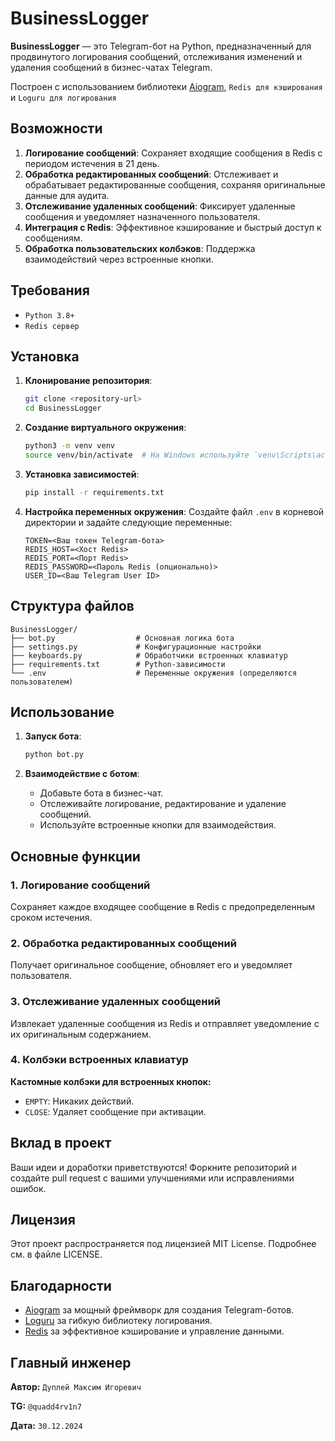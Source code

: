 # BusinessLogger

**BusinessLogger** — это Telegram-бот на Python, предназначенный для продвинутого логирования сообщений, отслеживания изменений и удаления сообщений в бизнес-чатах Telegram.

Построен с использованием библиотеки [Aiogram](https://github.com/aiogram/aiogram), `Redis для кэширования` и `Loguru для логирования`


## Возможности

1. **Логирование сообщений**: Сохраняет входящие сообщения в Redis с периодом истечения в 21 день.
2. **Обработка редактированных сообщений**: Отслеживает и обрабатывает редактированные сообщения, сохраняя оригинальные данные для аудита.
3. **Отслеживание удаленных сообщений**: Фиксирует удаленные сообщения и уведомляет назначенного пользователя.
4. **Интеграция с Redis**: Эффективное кэширование и быстрый доступ к сообщениям.
5. **Обработка пользовательских колбэков**: Поддержка взаимодействий через встроенные кнопки.


## Требования

- `Python 3.8+`
- `Redis сервер`


## Установка

1. **Клонирование репозитория**:
   ```bash
   git clone <repository-url>
   cd BusinessLogger
   ```

2. **Создание виртуального окружения**:
   ```bash
   python3 -m venv venv
   source venv/bin/activate  # На Windows используйте `venv\Scripts\activate`
   ```

3. **Установка зависимостей**:
   ```bash
   pip install -r requirements.txt
   ```

4. **Настройка переменных окружения**:
   Создайте файл `.env` в корневой директории и задайте следующие переменные:
   ```env
   TOKEN=<Ваш токен Telegram-бота>
   REDIS_HOST=<Хост Redis>
   REDIS_PORT=<Порт Redis>
   REDIS_PASSWORD=<Пароль Redis (опционально)>
   USER_ID=<Ваш Telegram User ID>
   ```


## Структура файлов

```
BusinessLogger/
├── bot.py                  # Основная логика бота
├── settings.py             # Конфигурационные настройки
├── keyboards.py            # Обработчики встроенных клавиатур
├── requirements.txt        # Python-зависимости
└── .env                    # Переменные окружения (определяются пользователем)
```


## Использование

1. **Запуск бота**:
   ```bash
   python bot.py
   ```

2. **Взаимодействие с ботом**:
   - Добавьте бота в бизнес-чат.
   - Отслеживайте логирование, редактирование и удаление сообщений.
   - Используйте встроенные кнопки для взаимодействия.


## Основные функции

### 1. Логирование сообщений
Сохраняет каждое входящее сообщение в Redis с предопределенным сроком истечения.

### 2. Обработка редактированных сообщений
Получает оригинальное сообщение, обновляет его и уведомляет пользователя.

### 3. Отслеживание удаленных сообщений
Извлекает удаленные сообщения из Redis и отправляет уведомление с их оригинальным содержанием.

### 4. Колбэки встроенных клавиатур
**Кастомные колбэки для встроенных кнопок:**
- `EMPTY`: Никаких действий.
- `CLOSE`: Удаляет сообщение при активации.


## Вклад в проект

Ваши идеи и доработки приветствуются! Форкните репозиторий и создайте pull request с вашими улучшениями или исправлениями ошибок.


## Лицензия

Этот проект распространяется под лицензией MIT License. Подробнее см. в файле LICENSE.


## Благодарности

- [Aiogram](https://github.com/aiogram/aiogram) за мощный фреймворк для создания Telegram-ботов.
- [Loguru](https://github.com/Delgan/loguru) за гибкую библиотеку логирования.
- [Redis](https://redis.io/) за эффективное кэширование и управление данными.


## Главный инженер

**Автор:** `Дуплей Максим Игоревич`

**TG:** `@quadd4rv1n7`

**Дата:** `30.12.2024`

